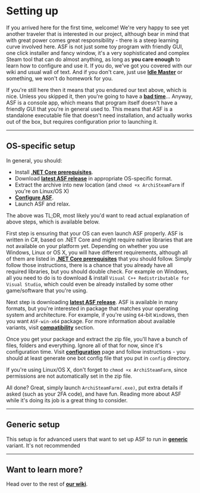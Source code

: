 # Setting up

If you arrived here for the first time, welcome! We're very happy to see yet another traveler that is interested in our project, although bear in mind that with great power comes great responsibility - there is a steep learning curve involved here. ASF is not just some toy program with friendly GUI, one click installer and fancy window, it's a very sophisticated and complex Steam tool that can do almost anything, as long as **you care enough** to learn how to configure and use it. If you do, we've got you covered with our wiki and usual wall of text. And if you don't care, just use **[Idle Master](http://www.steamidlemaster.com/)** or something, we won't do homework for you.

If you're still here then it means that you endured our text above, which is nice. Unless you skipped it, then you're going to have a **[bad time](https://www.youtube.com/watch?v=87kxspJmhs8)**... Anyway, ASF is a console app, which means that program itself doesn't have a friendly GUI that you're in general used to. This means that ASF is a standalone executable file that doesn't need installation, and actually works out of the box, but requires configuration prior to launching it.

***

## OS-specific setup

In general, you should:
- Install **[.NET Core prerequisites](https://github.com/dotnet/core/blob/master/Documentation/prereqs.md)**.
- Download **[latest ASF release](https://github.com/JustArchi/ArchiSteamFarm/releases/latest)** in appropriate OS-specific format.
- Extract the archive into new location (and `chmod +x ArchiSteamFarm` if you're on Linux/OS X)
- **[Configure ASF](https://github.com/JustArchi/ArchiSteamFarm/wiki/Configuration)**.
- Launch ASF and relax.

The above was TL;DR, most likely you'd want to read actual explanation of above steps, which is available below.

First step is ensuring that your OS can even launch ASF properly. ASF is written in C#, based on .NET Core and might require native libraries that are not available on your platform yet. Depending on whether you use Windows, Linux or OS X, you will have different requirements, although all of them are listed in **[.NET Core prerequisites](https://github.com/dotnet/core/blob/master/Documentation/prereqs.md)** that you should follow. Simply follow those instructions, there is a chance that you already have all required libraries, but you should double check. For example on Windows, all you need to do is to download & install `Visual C++ Redistributable for Visual Studio`, which could even be already installed by some other game/software that you're using.

Next step is downloading **[latest ASF release](https://github.com/JustArchi/ArchiSteamFarm/releases/latest)**. ASF is available in many formats, but you're interested in package that matches your operating system and architecture. For example, if you're using `64`-bit `Win`dows, then you want `ASF-win-x64` package. For more information about available variants, visit **[compatibility](https://github.com/JustArchi/ArchiSteamFarm/wiki/Compatibility)** section.

Once you get your package and extract the zip file, you'll have a bunch of files, folders and everything. Ignore all of that for now, since it's configuration time. Visit **[configuration](https://github.com/JustArchi/ArchiSteamFarm/wiki/Configuration)** page and follow instructions - you should at least generate one bot config file that you put in `config` directory.

If you're using Linux/OS X, don't forget to `chmod +x ArchiSteamFarm`, since permissions are not automatically set in the zip file.

All done? Great, simply launch `ArchiSteamFarm(.exe)`, put extra details if asked (such as your 2FA code), and have fun. Reading more about ASF while it's doing its job is a great thing to consider.

***

## Generic setup

This setup is for advanced users that want to set up ASF to run in **[generic](https://github.com/JustArchi/ArchiSteamFarm/wiki/Compatibility#generic)** variant. It's not recommended

***

## Want to learn more?

Head over to the rest of **[our wiki](https://github.com/JustArchi/ArchiSteamFarm/wiki)**.